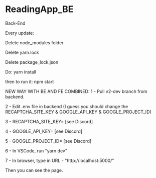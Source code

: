 # ReadingApp_BE
Back-End

Every update:

Delete node_modules folder

Delete yarn.lock

Delete package_lock.json

Do: yarn install

then to run it: npm start

NEW WAY WITH BE AND FE COMBINED:
1 - Pull v2-dev branch from backend.

2 - Edit .env file in backend (I guess you should change the RECAPTCHA_SITE_KEY & GOOGLE_API_KEY & GOOGLE_PROJECT_ID)

3 - RECAPTCHA_SITE_KEY= [see Discord]

4 - GOOGLE_API_KEY= [see Discord]

5 - GOOGLE_PROJECT_ID= [see Discord]

6 - In VSCode, run "yarn dev"

7 - In browser, type in URL - "http://localhost:5000/"

Then you can see the page.
